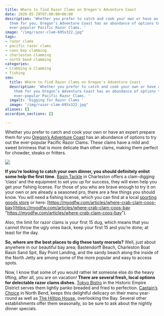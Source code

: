 ```yaml
---
title: Where to find Razor Clams on Oregon's Adventure Coast
date: 2020-05-29T07:00:00+00:00
description: 'Whether you prefer to catch and cook your own or have an expert prepare
  them for you, Oregon’s Adventure Coast has an abundance of options to try out the
  ever-popular Pacific Razor Clams. '
image: "/img/razor-clam-695x322.jpg"
tags:
- razor clams
- pacific razor clams
- coos bay clamming
- charleston clamming
- north bend clamming
categories:
- Crabbing & Clamming
- fishing
seo:
  title: Where to Find Razor Clams on Oregon's Adventure Coast
  description: 'Whether you prefer to catch and cook your own or have an expert prepare
    them for you Oregon’s Adventure Coast has an abundance of options to try out the
    ever-popular Pacific Razor Clams. '
  imgalt: 'Digging for Razor Clams '
  image: "/img/razor-clam-695x322.jpg"
aliases: []
accordion_sections: []

---
```

Whether you prefer to catch and cook your own or have an expert prepare them for you [Oregon’s Adventure Coast](https://www.oregonsadventurecoast.com/) has an abundance of options to try out the ever-popular Pacific Razor Clams. These clams have a mild and sweet brininess that is more delicate than other clams, making them perfect for chowder, steaks or fritters.

![](/img/clamming-with-maggie-695x322.jpg)

**If you’re looking to catch your own dinner, you should definitely enlist some help the first time.** [Basin Tackle](https://www.facebook.com/basintacklecharleston/) in Charleston offers a clam-digging ‘class’ and the equipment to set you up for success, they will even help you get your fishing license. For those of you who are brave enough to try it on your own or are already a seasoned pro, there are a few things you should know. You will need a fishing license, which you can find at a local [sporting goods store](https://www.oregonsadventurecoast.com/fishing-license-requirements/) or here: [https://myodfw.com/articles/where-crab-clam-coos-bay](https://myodfw.com/articles/where-crab-clam-coos-bay "https://myodfw.com/articles/where-crab-clam-coos-bay").

Also, the limit for razor clams is your first 15 dug, which means that you cannot throw the ugly ones back, keep your first 15 and you’re done; at least for the day.

**So, where are the best places to dig these tasty morsels?** Well, just about anywhere in our beautiful bay area; Bastendorff Beach, Charleston Boat Basin Sand Spit, Bay Point Landing, and the sandy beach along the inside of the North Jetty are among some of the more popular and easy to access spots.

Now, I know that some of you would rather let someone else do the heavy lifting, after all, you are on vacation! **There are several fresh, local options for delectable razor clams dishes.** [Tokyo Bistro](https://www.facebook.com/TOKYO-Bistro-296946263750139/) in the Historic Empire District serves them lightly panko breaded and fried to perfection. [Captain’s Choice](http://www.captainschoicefishhouse.com/) in North Bend, keeps this delightful delicacy on their menu year-round as well as [The Hilltop House](https://www.facebook.com/Hilltop-House-243331465858022/), overlooking the Bay. Several other establishments offer them seasonally, so be sure to ask about the nightly dinner specials.